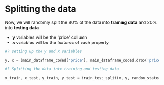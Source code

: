 # Splitting the data

Now, we will randomly split the 80% of the data into **training data** and 20% into **testing data**

* **y** variables will be the 'price' collumn
* **x** variables will be the features of each property

```python
#? setting up the y and x variables

y, x = (main_dataframe_coded['price'], main_dataframe_coded.drop('price', axis=1))

#? Splitting the data into training and testing data

x_train, x_test, y_train, y_test = train_test_split(x, y, random_state=20)
```
